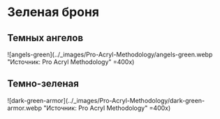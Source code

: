 # Зеленая броня

## Темных ангелов

![angels-green](../_images/Pro-Acryl-Methodology/angels-green.webp "Источник: Pro Acryl Methodology" =400x)

## Темно-зеленая

![dark-green-armor](../_images/Pro-Acryl-Methodology/dark-green-armor.webp "Источник: Pro Acryl Methodology" =400x)
